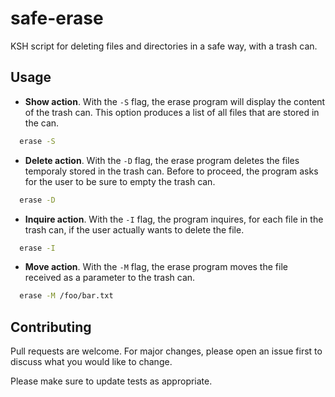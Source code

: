 # safe-erase
KSH script for deleting files and directories in a safe way, with a trash can.

## Usage

* __Show action__.
With the `-S` flag, the erase program will display the content of the trash can. This option produces a list of all files that are stored in the can.
```bash
  erase -S
```

* __Delete action__.
With the `-D` flag, the erase program deletes the files temporaly stored in the trash can. Before to proceed, the program asks for the user to be sure to empty the trash can.
```bash
  erase -D
```

* __Inquire action__.
With the `-I` flag, the program inquires, for each file in the trash can, if the user actually wants to delete the file.
```bash
  erase -I
```

* __Move action__.
With the `-M` flag, the erase program moves the file received as a parameter to the trash can. 
```bash
  erase -M /foo/bar.txt
```

## Contributing
Pull requests are welcome. For major changes, please open an issue first to discuss what you would like to change.

Please make sure to update tests as appropriate.
